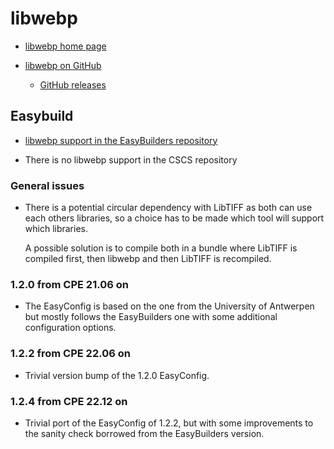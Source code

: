 # libwebp

  * [libwebp home page](https://developers.google.com/speed/webp/)

  * [libwebp on GitHub](https://github.com/webmproject/libwebp)

      * [GitHub releases](https://github.com/webmproject/libwebp/tags)


## Easybuild

  * [libwebp support in the EasyBuilders repository](https://github.com/easybuilders/easybuild-easyconfigs/tree/develop/easybuild/easyconfigs/l/libwebp)

  * There is no libwebp support in the CSCS repository


### General issues

  * There is a potential circular dependency with LibTIFF as both can use each others
    libraries, so a choice has to be made which tool will support which libraries.

    A possible solution is to compile both in a bundle where LibTIFF is compiled first,
    then libwebp and then LibTIFF is recompiled.


### 1.2.0 from CPE 21.06 on

  * The EasyConfig is based on the one from the University of Antwerpen but
    mostly follows the EasyBuilders one with some additional configuration
    options.


### 1.2.2 from CPE 22.06 on

  * Trivial version bump of the 1.2.0 EasyConfig.


### 1.2.4 from CPE 22.12 on

  * Trivial port of the EasyConfig of 1.2.2, but with some improvements to the
    sanity check borrowed from the EasyBuilders version. 
  
